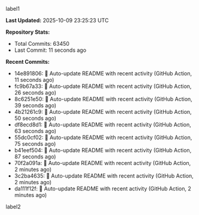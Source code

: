 
label1 
<!-- ACTIVITY_START -->
**Last Updated:** 2025-10-09 23:25:23 UTC

**Repository Stats:**
- Total Commits: 63450
- Last Commit: 11 seconds ago

**Recent Commits:**
- 14e891806: 🤖 Auto-update README with recent activity (GitHub Action, 11 seconds ago)
- fc9b67a33: 🤖 Auto-update README with recent activity (GitHub Action, 26 seconds ago)
- 8c6251e50: 🤖 Auto-update README with recent activity (GitHub Action, 39 seconds ago)
- 4b21261c9: 🤖 Auto-update README with recent activity (GitHub Action, 50 seconds ago)
- df8ecd8d1: 🤖 Auto-update README with recent activity (GitHub Action, 63 seconds ago)
- 55dc0cf02: 🤖 Auto-update README with recent activity (GitHub Action, 75 seconds ago)
- b41eef504: 🤖 Auto-update README with recent activity (GitHub Action, 87 seconds ago)
- 70f2a091a: 🤖 Auto-update README with recent activity (GitHub Action, 2 minutes ago)
- 3c2ba4635: 🤖 Auto-update README with recent activity (GitHub Action, 2 minutes ago)
- da111f12f: 🤖 Auto-update README with recent activity (GitHub Action, 2 minutes ago)
<!-- ACTIVITY_END -->

label2
